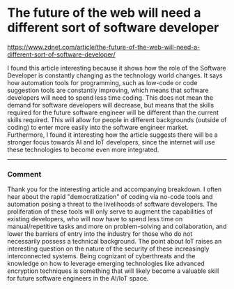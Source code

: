 # The future of the web will need a different sort of software developer 

https://www.zdnet.com/article/the-future-of-the-web-will-need-a-different-sort-of-software-developer/

I found this article interesting because it shows how the role of the Software Developer is constantly changing as the technology world changes. It says how automation tools for programming, such as low-code or code suggestion tools are constantly improving, which means that software developers will need to spend less time coding. This does not mean the demand for software developers will decrease, but means that the skills required for the future software engineer will be different than the current skills required. This will allow for people in different backgrounds (outside of coding) to enter more easily into the software engineer market. Furthermore, I found it interesting how the article suggests there will be a stronger focus towards AI and IoT developers, since the internet will use these technologies to become even more integrated.

***

### Comment

Thank you for the interesting article and accompanying breakdown. I often hear about the rapid "democratization" of coding via no-code tools and automation posing a threat to the livelihoods of software developers. The proliferation of these tools will only serve to augment the capabilities of existing developers, who will now have to spend less time on manual/repetitive tasks and more on problem-solving and collaboration, and lower the barriers of entry into the industry for those who do not necessarily possess a technical background. The point about IoT raises an interesting question on the nature of the security of these increasingly interconnected systems. Being cognizant of cyberthreats and the knowledge on how to leverage emerging technologies like advanced encryption techniques is something that will likely become a valuable skill for future software engineers in the AI/IoT space.

